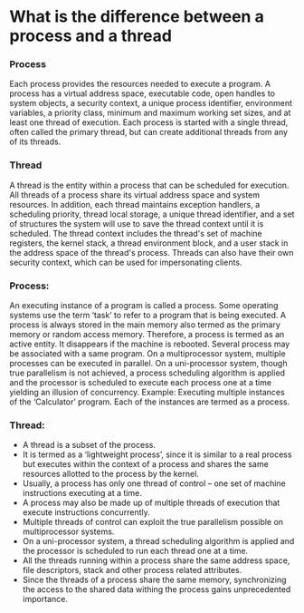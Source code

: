# What is the difference between a process and a thread

### Process
Each process provides the resources needed to execute a program. A process has a virtual address space, executable code, open handles to system objects, a security context, a unique process identifier, environment variables, a priority class, minimum and maximum working set sizes, and at least one thread of execution. Each process is started with a single thread, often called the primary thread, but can create additional threads from any of its threads.

### Thread
A thread is the entity within a process that can be scheduled for execution. All threads of a process share its virtual address space and system resources. In addition, each thread maintains exception handlers, a scheduling priority, thread local storage, a unique thread identifier, and a set of structures the system will use to save the thread context until it is scheduled. The thread context includes the thread's set of machine registers, the kernel stack, a thread environment block, and a user stack in the address space of the thread's process. Threads can also have their own security context, which can be used for impersonating clients.


### Process:

An executing instance of a program is called a process.
Some operating systems use the term ‘task‘ to refer to a program that is being executed.
A process is always stored in the main memory also termed as the primary memory or random access memory.
Therefore, a process is termed as an active entity. It disappears if the machine is rebooted.
Several process may be associated with a same program.
On a multiprocessor system, multiple processes can be executed in parallel.
On a uni-processor system, though true parallelism is not achieved, a process scheduling algorithm is applied and the processor is scheduled to execute each process one at a time yielding an illusion of concurrency.
Example: Executing multiple instances of the ‘Calculator’ program. Each of the instances are termed as a process.

### Thread:

* A thread is a subset of the process.
* It is termed as a ‘lightweight process’, since it is similar to a real process but executes within the context of a process and shares the same resources allotted to the process by the kernel.
* Usually, a process has only one thread of control – one set of machine instructions executing at a time.
* A process may also be made up of multiple threads of execution that execute instructions concurrently.
* Multiple threads of control can exploit the true parallelism possible on multiprocessor systems.
* On a uni-processor system, a thread scheduling algorithm is applied and the processor is scheduled to run each thread one at a time.
* All the threads running within a process share the same address space, file descriptors, stack and other process related attributes.
* Since the threads of a process share the same memory, synchronizing the access to the shared data withing the process gains unprecedented importance.